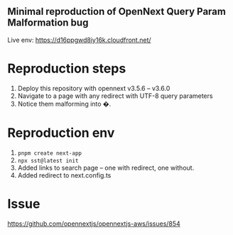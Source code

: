 ## Minimal reproduction of OpenNext Query Param Malformation bug

Live env: https://d16ppgwd8iy16k.cloudfront.net/

# Reproduction steps

1. Deploy this repository with opennext v3.5.6 – v3.6.0
2. Navigate to a page with any redirect with UTF-8 query parameters
3. Notice them malforming into �.

# Reproduction env

1. `pnpm create next-app`
2. `npx sst@latest init`
3. Added links to search page – one with redirect, one without. 
4. Added redirect to next.config.ts


# Issue

https://github.com/opennextjs/opennextjs-aws/issues/854
